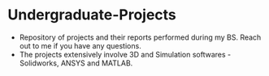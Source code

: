 # Undergraduate-Projects
+ Repository of projects and their reports performed during my BS. Reach out to me if you have any questions.
+ The projects extensively involve 3D and Simulation softwares - Solidworks, ANSYS and MATLAB.